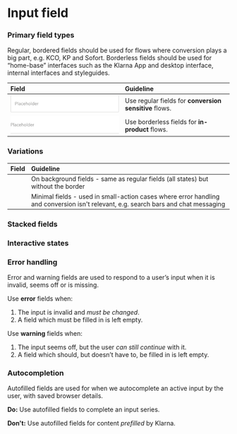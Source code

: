 # Input field

### Primary field types

Regular, bordered fields should be used for flows where conversion plays a big part, e.g. KCO, KP and Sofort. Borderless fields should be used for “home-base” interfaces such as the Klarna App and desktop interface, internal interfaces and styleguides.

| Field | Guideline |
| :--- | :--- |
| ![](/assets/Field@1x.png) | Use regular fields for **conversion sensitive** flows. |
| ![](/assets/Input@1x.png) | Use borderless fields for **in-product** flows. |

### Variations

| Field | Guideline |
| :--- | :--- |
| ![]() | On background fields - same as regular fields (all states) but without the border |
| ![]() | Minimal fields - used in small-action cases where error handling and conversion isn't relevant, e.g. search bars and chat messaging |

### Stacked fields

### Interactive states

### Error handling
Error and warning fields are used to respond to a user’s input when it is invalid, seems off or is missing.

Use **error** fields when:
1. The input is invalid and *must be changed*.
2. A field which must be filled in is left empty.

Use **warning** fields when:
1. The input seems off, but the user *can still continue* with it.
2. A field which should, but doesn’t have to, be filled in is left empty.

### Autocompletion
Autofilled fields are used for when we autocomplete an active input by the user, with saved browser details.

**Do:** Use autofilled fields to complete an input series.

**Don't:** Use autofilled fields for content *prefilled* by Klarna.
